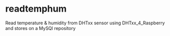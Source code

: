 # readtemphum
Read temperature &amp; humidity from DHTxx sensor using DHTxx_4_Raspberry and stores on a MySQl repository
